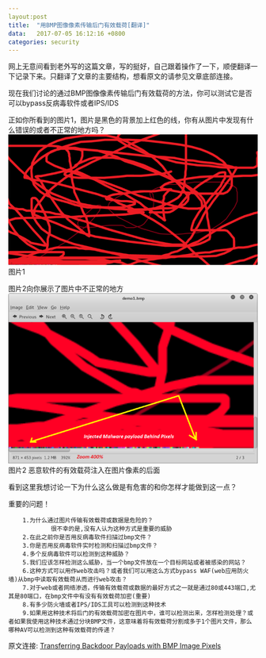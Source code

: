```yaml
---
layout:post 
title:  "用BMP图像像素传输后门有效载荷[翻译]"
data:   2017-07-05 16:12:16 +0800
categories: security
---
```


网上无意间看到老外写的这篇文章，写的挺好，自己跟着操作了一下，顺便翻译一下记录下来。只翻译了文章的主要结构，想看原文的请参见文章底部连接。

现在我们讨论的通过BMP图像像素传输后门有效载荷的方法，你可以测试它是否可以bypass反病毒软件或者IPS/IDS


正如你所看到的图片1，图片是黑色的背景加上红色的线，你有从图片中发现有什么错误的或者不正常的地方吗？
![图片1](../images/bmp1.png)  
图片1

图片2向你展示了图片中不正常的地方
![图片2](../images/bmp2.png)  
图片2 恶意软件的有效载荷注入在图片像素的后面


看到这里我想讨论一下为什么这么做是有危害的和你怎样才能做到这一点？

重要的问题！  

        1.为什么通过图片传输有效载荷或数据是危险的？
                很不幸的是,没有人认为这种方式是重要的威胁  
        2.在此之前你是否用反病毒软件扫描过bmp文件？  
        3.你是否用反病毒软件实时检测和扫描过bmp文件？  
        4.多个反病毒软件可以检测到这种威胁？  
        5.我们应该怎样检测这么威胁，当一个bmp文件放在一个目标网站或者被感染的网站？  
        6.这种方式可以用作web攻击吗？或者我们可以用这么方式bypass WAF(web应用防火墙)从bmp中读取有效载荷从而进行web攻击？  
        7.对于web或者网络渗透，传输有效载荷或数据的最好方式之一就是通过80或443端口,尤其是80端口，在bmp文件中有没有有效载荷加密(重要)  
        8.有多少防火墙或者IPS/IDS工具可以检测到这种技术  
        9.如果用这种技术将后门的有效载荷加密在图片中，谁可以检测出来，怎样检测处理？或者如果我使用这种技术通过分块BMP文件，这意味着将有效载荷分割成多于1个图片文件，那么哪种AV可以检测到这种有效载荷的传递？  



原文连接: [Transferring Backdoor Payloads with BMP Image Pixels][src-url]

[src-url]:  https://www.peerlyst.com/posts/transferring-backdoor-payloads-with-bmp-image-pixels-damon-mohammadbagher?utm_source=twitter&utm_medium=social&utm_content=peerlyst_post&utm_campaign=peerlyst_resource



